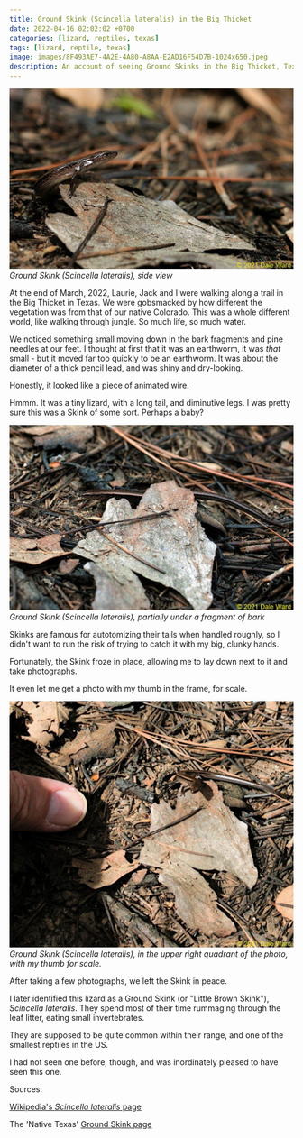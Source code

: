 ```yaml
---
title: Ground Skink (Scincella lateralis) in the Big Thicket
date: 2022-04-16 02:02:02 +0700
categories: [lizard, reptiles, texas]
tags: [lizard, reptile, texas]
image: images/8F493AE7-4A2E-4A80-A8AA-E2AD16F54D7B-1024x650.jpeg
description: An account of seeing Ground Skinks in the Big Thicket, Texas
---
```


![](images/8F493AE7-4A2E-4A80-A8AA-E2AD16F54D7B-1024x650.jpeg) *Ground Skink (_Scincella lateralis_), side view*

At the end of March, 2022, Laurie, Jack and I were walking along a trail in the Big Thicket in Texas. We were gobsmacked by how different the vegetation was from that of our native Colorado. This was a whole different world, like walking through jungle. So much life, so much water.

We noticed something small moving down in the bark fragments and pine needles at our feet. I thought at first that it was an earthworm, it was _that_ small - but it moved far too quickly to be an earthworm. It was about the diameter of a thick pencil lead, and was shiny and dry-looking.

Honestly, it looked like a piece of animated wire.

Hmmm. It was a tiny lizard, with a long tail, and diminutive legs. I was pretty sure this was a Skink of some sort. Perhaps a baby?

![](images/3969ADE2-C557-406E-A1BE-4EDC8EBFED44-1024x668.jpeg) *Ground Skink (_Scincella lateralis_), partially under a fragment of bark*

Skinks are famous for autotomizing their tails when handled roughly, so I didn't want to run the risk of trying to catch it with my big, clunky hands.

Fortunately, the Skink froze in place, allowing me to lay down next to it and take photographs.

It even let me get a photo with my thumb in the frame, for scale.

![](images/2CA94A01-E239-4A8B-BA78-5334CA4E5C73-1024x888.jpeg) *Ground Skink (_Scincella lateralis_), in the upper right quadrant of the photo, with my thumb for scale.*

After taking a few photographs, we left the Skink in peace.

I later identified this lizard as a Ground Skink (or "Little Brown Skink"), _Scincella lateralis_. They spend most of their time rummaging through the leaf litter, eating small invertebrates.

They are supposed to be quite common within their range, and one of the smallest reptiles in the US.

I had not seen one before, though, and was inordinately pleased to have seen this one.

Sources:

[Wikipedia's _Scincella lateralis_ page](https://en.wikipedia.org/wiki/Scincella_lateralis)

The 'Native Texas' [Ground Skink page](https://nativetexas.weebly.com/ground-skink.html)
